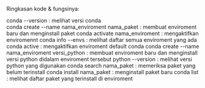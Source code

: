 Ringkasan kode & fungsinya:

conda --version						: melihat versi conda<br>
conda create --name nama_enviroment nama_paket		: membuat enviroment baru dan menginstall paket
conda activate nama_enviroment				: mengaktifkan enviromennt
conda info --envs					: melihat daftar semua enviroment yang ada
conda active						: mengaktifkan enviroment default conda
conda create --name nama_enviroment versi_python	: membuat enviroment baru dan menginstall versi python didalam enviroment tersebut
python --version					: melihat versi python yang digunakan 
conda search nama_paket					: memeriksa paket yang belum terinstall
conda install nama_paket				: menginstall paket baru
conda list						: melihat daftar paket yang terinstall di enviroment

